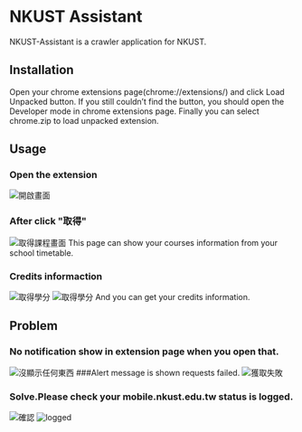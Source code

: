 # NKUST Assistant

NKUST-Assistant is a crawler application for NKUST.

## Installation
Open your chrome extensions page(chrome://extensions/) and click Load Unpacked button. If you still couldn’t find the button, you should open the Developer mode in chrome extensions page. Finally you can select chrome.zip to load unpacked extension.

## Usage
### Open the extension
![開啟畫面](./photos/open.png)
### After click "取得"
![取得課程畫面](./photos/success.png)
This page can show your courses information from your school timetable.
### Credits informaction
![取得學分](./photos/credits.png)
![取得學分](./photos/courses.png)
And you can get your credits information.

## Problem
### No notification show in extension page when you open that.
![沒顯示任何東西](./photos/nothing.png)
###Alert message is shown requests failed.
![獲取失敗](./photos/getFailed.png)
### Solve.Please check your mobile.nkust.edu.tw status is logged.
![確認](./photos/mobile.png)
![logged](./photos/mobileLogin.png)
